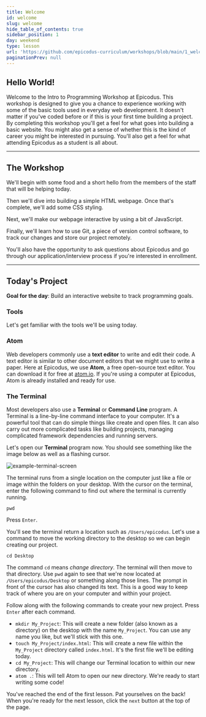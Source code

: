 ```yaml
---
title: Welcome
id: welcome
slug: welcome
hide_table_of_contents: true
sidebar_position: 1
day: weekend
type: lesson
url: 'https://github.com/epicodus-curriculum/workshops/blob/main/1_welcome.md'
paginationPrev: null
---
```


## Hello World!

Welcome to the Intro to Programming Workshop at Epicodus. This workshop is designed to give you a chance to experience working with some of the basic tools used in everyday web development. It doesn't matter if you've coded before or if this is your first time building a project. By completing this workshop you'll get a feel for what goes into building a basic website. You might also get a sense of whether this is the kind of career you might be interested in pursuing. You'll also get a feel for what attending Epicodus as a student is all about.

<hr />

## The Workshop

We'll begin with some food and a short hello from the members of the staff that will be helping today.

Then we'll dive into building a simple HTML webpage. Once that's complete, we'll add some CSS styling.

Next, we'll make our webpage interactive by using a bit of JavaScript.

Finally, we'll learn how to use Git, a piece of version control software, to track our changes and store our project remotely.

You'll also have the opportunity to ask questions about Epicodus and go through our application/interview process if you're interested in enrollment.

<hr />

## Today's Project

**Goal for the day**: Build an interactive website to track programming goals.

### Tools

Let's get familiar with the tools we'll be using today.

### Atom

Web developers commonly use a **text editor** to write and edit their code. A text editor is similar to other document editors that we might use to write a paper. Here at Epicodus, we use **Atom**, a free open-source text editor. You can download it for free at [atom.io](https://atom.io/). If you're using a computer at Epicodus, Atom is already installed and ready for use.

### The Terminal

Most developers also use a **Terminal** or **Command Line** program. A Terminal is a line-by-line command interface to your computer. It's a powerful tool that can do simple things like create and open files. It can also carry out more complicated tasks like building projects, managing complicated framework dependencies and running servers.

Let's open our **Terminal** program now. You should see something like the image below as well as a flashing cursor.

![example-terminal-screen](https://learnhowtoprogram.s3.us-west-2.amazonaws.com/Workshop/terminal_example.png)

The terminal runs from a single location on the computer just like a file or image within the folders on your desktop. With the cursor on the terminal, enter the following command to find out where the terminal is currently running.

```
pwd
```

Press `Enter`.

You'll see the terminal return a location such as `/Users/epicodus`. Let's use a command to move the working directory to the desktop so we can begin creating our project.

```
cd Desktop
```

The command `cd` means *change directory*. The terminal will then move to that directory. Use `pwd` again to see that we're now located at `/Users/epicodus/Desktop` or something along those lines. The prompt in front of the cursor has also changed its text. This is a good way to keep track of where you are on your computer and within your project.

Follow along with the following commands to create your new project. Press `Enter` after each command.

* `mkdir My_Project`: This will create a new folder (also known as a directory) on the desktop with the name `My_Project`. You can use any name you like, but we'll stick with this one.
* `touch My_Project/index.html`: This will create a new file within the `My_Project` directory called `index.html`. It's the first file we'll be editing today.
* `cd My_Project`: This will change our Terminal location to within our new directory.
* `atom .`: This will tell Atom to open our new directory. We're ready to start writing some code!

You've reached the end of the first lesson. Pat yourselves on the back! When you're ready for the next lesson, click the ```next``` button at the top of the page. 
